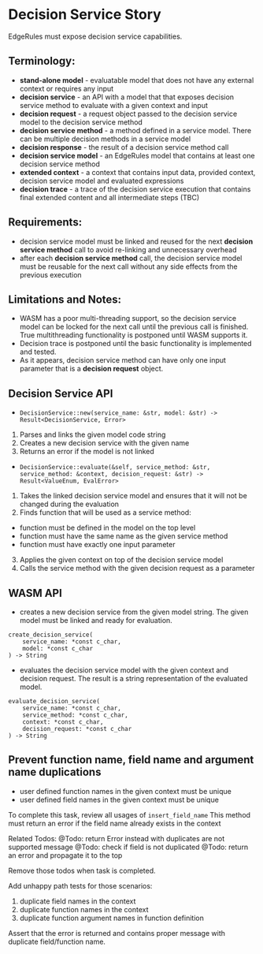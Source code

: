 # Decision Service Story

EdgeRules must expose decision service capabilities.

## Terminology:

- **stand-alone model** - evaluatable model that does not have any external context or requires any input
- **decision service** - an API with a model that that exposes decision service method to evaluate with a given context and input
- **decision request** - a request object passed to the decision service model to the decision service method
- **decision service method** - a method defined in a service model. There can be multiple decision methods in a service model
- **decision response** - the result of a decision service method call
- **decision service model** - an EdgeRules model that contains at least one decision service method
- **extended context** - a context that contains input data, provided context, decision service model and evaluated expressions
- **decision trace** - a trace of the decision service execution that contains final extended content
and all intermediate steps (TBC)

## Requirements:

- decision service model must be linked and reused for the next **decision service method** call
to avoid re-linking and unnecessary overhead
- after each **decision service method** call, the decision service model must be reusable 
for the next call without any side effects from the previous execution

## Limitations and Notes:

- WASM has a poor multi-threading support, so the decision service model can be locked for the next call
until the previous call is finished. True multithreading functionality is postponed until WASM supports it.
- Decision trace is postponed until the basic functionality is implemented and tested.
- As it appears, decision service method can have only one input parameter that is a **decision request** object.

## Decision Service API

- `DecisionService::new(service_name: &str, model: &str) -> Result<DecisionService, Error>`
1. Parses and links the given model code string
2. Creates a new decision service with the given name
3. Returns an error if the model is not linked

- `DecisionService::evaluate(&self, service_method: &str, service_method: &context, decision_request: &str) -> Result<ValueEnum, EvalError>`
1. Takes the linked decision service model and ensures that it will not be changed during the evaluation
2. Finds function that will be used as a service method:
- function must be defined in the model on the top level
- function must have the same name as the given service method
- function must have exactly one input parameter
3. Applies the given context on top of the decision service model
4. Calls the service method with the given decision request as a parameter

## WASM API

- creates a new decision service from the given model string. The given model must be linked and ready for evaluation.
```edgerules
create_decision_service(
    service_name: *const c_char, 
    model: *const c_char
) -> String 
```

- evaluates the decision  service model with the given context and decision request. 
The result is a string representation of the evaluated model.

```edgerules
evaluate_decision_service(
    service_name: *const c_char, 
    service_method: *const c_char, 
    context: *const c_char,
    decision_request: *const c_char
) -> String
```

## Prevent function name, field name and argument name duplications

- user defined function names in the given context must be unique
- user defined field names in the given context must be unique

To complete this task, review all usages of `insert_field_name`
This method must return an error if the field name already exists in the context

Related Todos:
@Todo: return Error instead with duplicates are not supported message
@Todo: check if field is not duplicated
@Todo: return an error and propagate it to the top

Remove those todos when task is completed.

Add unhappy path tests for those scenarios:
1. duplicate field names in the context
2. duplicate function names in the context
3. duplicate function argument names in function definition

Assert that the error is returned and contains proper message with duplicate field/function name.